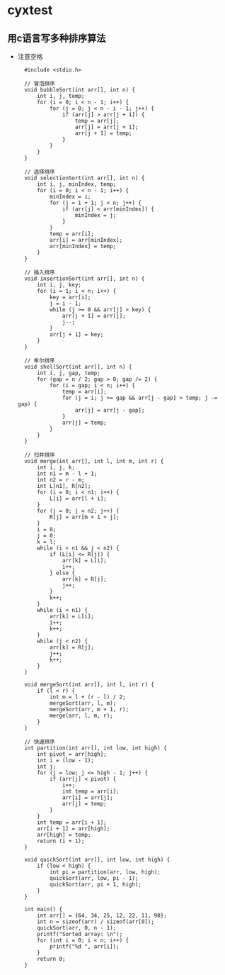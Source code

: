# cyxtest
## 用c语言写多种排序算法  

- 注意空格


        #include <stdio.h>

        // 冒泡排序
        void bubbleSort(int arr[], int n) {
            int i, j, temp;
            for (i = 0; i < n - 1; i++) {
                for (j = 0; j < n - i - 1; j++) {
                    if (arr[j] > arr[j + 1]) {
                        temp = arr[j];
                        arr[j] = arr[j + 1];
                        arr[j + 1] = temp;
                    }
                }
            }
        }

        // 选择排序
        void selectionSort(int arr[], int n) {
            int i, j, minIndex, temp;
            for (i = 0; i < n - 1; i++) {
                minIndex = i;
                for (j = i + 1; j < n; j++) {
                    if (arr[j] < arr[minIndex]) {
                        minIndex = j;
                    }
                }
                temp = arr[i];
                arr[i] = arr[minIndex];
                arr[minIndex] = temp;
            }
        }

        // 插入排序
        void insertionSort(int arr[], int n) {
            int i, j, key;
            for (i = 1; i < n; i++) {
                key = arr[i];
                j = i - 1;
                while (j >= 0 && arr[j] > key) {
                    arr[j + 1] = arr[j];
                    j--;
                }
                arr[j + 1] = key;
            }
        }

        // 希尔排序
        void shellSort(int arr[], int n) {
            int i, j, gap, temp;
            for (gap = n / 2; gap > 0; gap /= 2) {
                for (i = gap; i < n; i++) {
                    temp = arr[i];
                    for (j = i; j >= gap && arr[j - gap] > temp; j -= gap) {
                        arr[j] = arr[j - gap];
                    }
                    arr[j] = temp;
                }
            }
        }

        // 归并排序
        void merge(int arr[], int l, int m, int r) {
            int i, j, k;
            int n1 = m - l + 1;
            int n2 = r - m;
            int L[n1], R[n2];
            for (i = 0; i < n1; i++) {
                L[i] = arr[l + i];
            }
            for (j = 0; j < n2; j++) {
                R[j] = arr[m + 1 + j];
            }
            i = 0;
            j = 0;
            k = l;
            while (i < n1 && j < n2) {
                if (L[i] <= R[j]) {
                    arr[k] = L[i];
                    i++;
                } else {
                    arr[k] = R[j];
                    j++;
                }
                k++;
            }
            while (i < n1) {
                arr[k] = L[i];
                i++;
                k++;
            }
            while (j < n2) {
                arr[k] = R[j];
                j++;
                k++;
            }
        }

        void mergeSort(int arr[], int l, int r) {
            if (l < r) {
                int m = l + (r - l) / 2;
                mergeSort(arr, l, m);
                mergeSort(arr, m + 1, r);
                merge(arr, l, m, r);
            }
        }

        // 快速排序
        int partition(int arr[], int low, int high) {
            int pivot = arr[high];
            int i = (low - 1);
            int j;
            for (j = low; j <= high - 1; j++) {
                if (arr[j] < pivot) {
                    i++;
                    int temp = arr[i];
                    arr[i] = arr[j];
                    arr[j] = temp;
                }
            }
            int temp = arr[i + 1];
            arr[i + 1] = arr[high];
            arr[high] = temp;
            return (i + 1);
        }

        void quickSort(int arr[], int low, int high) {
            if (low < high) {
                int pi = partition(arr, low, high);
                quickSort(arr, low, pi - 1);
                quickSort(arr, pi + 1, high);
            }
        }

        int main() {
            int arr[] = {64, 34, 25, 12, 22, 11, 90};
            int n = sizeof(arr) / sizeof(arr[0]);
            quickSort(arr, 0, n - 1);
            printf("Sorted array: \n");
            for (int i = 0; i < n; i++) {
                printf("%d ", arr[i]);
            }
            return 0;
        }
